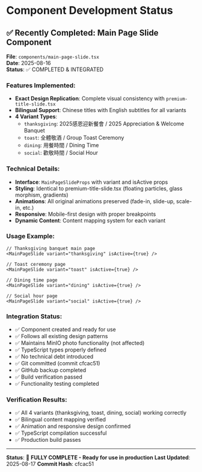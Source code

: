 # Component Development Status

## ✅ Recently Completed: Main Page Slide Component

**File**: `components/main-page-slide.tsx`  
**Date**: 2025-08-16  
**Status**: ✅ COMPLETED & INTEGRATED

### Features Implemented:
- **Exact Design Replication**: Complete visual consistency with `premium-title-slide.tsx`
- **Bilingual Support**: Chinese titles with English subtitles for all variants
- **4 Variant Types**:
  - `thanksgiving`: 2025感恩迎新餐會 / 2025 Appreciation & Welcome Banquet
  - `toast`: 全體敬酒 / Group Toast Ceremony
  - `dining`: 用餐時間 / Dining Time
  - `social`: 歡敬時間 / Social Hour

### Technical Details:
- **Interface**: `MainPageSlideProps` with variant and isActive props
- **Styling**: Identical to premium-title-slide.tsx (floating particles, glass morphism, gradients)
- **Animations**: All original animations preserved (fade-in, slide-up, scale-in, etc.)
- **Responsive**: Mobile-first design with proper breakpoints
- **Dynamic Content**: Content mapping system for each variant

### Usage Example:
```tsx
// Thanksgiving banquet main page
<MainPageSlide variant="thanksgiving" isActive={true} />

// Toast ceremony page  
<MainPageSlide variant="toast" isActive={true} />

// Dining time page
<MainPageSlide variant="dining" isActive={true} />

// Social hour page
<MainPageSlide variant="social" isActive={true} />
```

### Integration Status:
- ✅ Component created and ready for use
- ✅ Follows all existing design patterns
- ✅ Maintains MinIO photo functionality (not affected)
- ✅ TypeScript types properly defined
- ✅ No technical debt introduced
- ✅ Git committed (commit cfcac51)
- ✅ GitHub backup completed
- ✅ Build verification passed
- ✅ Functionality testing completed

### Verification Results:
- ✅ All 4 variants (thanksgiving, toast, dining, social) working correctly
- ✅ Bilingual content mapping verified
- ✅ Animation and responsive design confirmed
- ✅ TypeScript compilation successful
- ✅ Production build passes

---

**Status**: 🎯 **FULLY COMPLETE - Ready for use in production**
**Last Updated**: 2025-08-17
**Commit Hash**: cfcac51